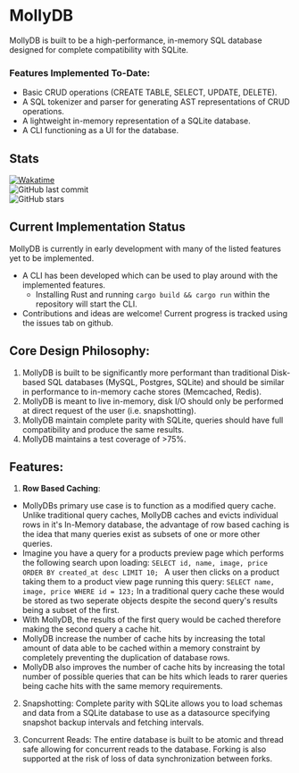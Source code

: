 # MollyDB
MollyDB is built to be a high-performance, in-memory SQL database designed for complete compatibility with SQLite.

### Features Implemented To-Date:
- Basic CRUD operations (CREATE TABLE, SELECT, UPDATE, DELETE).
- A SQL tokenizer and parser for generating AST representations of CRUD operations.
- A lightweight in-memory representation of a SQLite database. 
- A CLI functioning as a UI for the database.

## Stats  

[![Wakatime](https://wakatime.com/badge/user/9641004b-568b-4c27-99c5-a34ace36b886/project/2668a03d-d729-4e59-8fc8-bafe3d194ee1.svg)](https://wakatime.com/badge/user/9641004b-568b-4c27-99c5-a34ace36b886/project/2668a03d-d729-4e59-8fc8-bafe3d194ee1)     
![GitHub last commit](https://img.shields.io/github/last-commit/FletcherDares/mollydb)      
![GitHub stars](https://img.shields.io/github/stars/FletcherDares/mollydb?style=social)

## Current Implementation Status
MollyDB is currently in early development with many of the listed features yet to be implemented.
- A CLI has been developed which can be used to play around with the implemented features.
    - Installing Rust and running `cargo build && cargo run` within the repository will start the CLI.
- Contributions and ideas are welcome! Current progress is tracked using the issues tab on github.

## Core Design Philosophy:
1. MollyDB is built to be significantly more performant than traditional Disk-based SQL databases (MySQL, Postgres, SQLite) and should be similar in performance to in-memory cache stores (Memcached, Redis).
2. MollyDB is meant to live in-memory, disk I/O should only be performed at direct request of the user (i.e. snapshotting).
3. MollyDB maintain complete parity with SQLite, queries should have full compatibility and produce the same results.
4. MollyDB maintains a test coverage of >75%.

## Features:
1. **Row Based Caching**:
- MollyDBs primary use case is to function as a modified query cache. Unlike traditional query caches, MollyDB caches and evicts individual rows in it's In-Memory database, the advantage of row based caching is the idea that many queries exist as subsets of one or more other queries.
- Imagine you have a query for a products preview page which performs the following search upon loading: 
    `SELECT id, name, image, price ORDER BY created_at desc LIMIT 10; `
A user then clicks on a product taking them to a product view page running this query:
    `SELECT name, image, price WHERE id = 123;`
In a traditional query cache these would be stored as two seperate objects despite the second query's results being a subset of the first.
- With MollyDB, the results of the first query would be cached therefore making the second query a cache hit.
- MollyDB increase the number of cache hits by increasing the total amount of data able to be cached within a memory constraint by completely preventing the duplication of database rows.
- MollyDB also improves the number of cache hits by increasing the total number of possible queries that can be hits which leads to rarer queries being cache hits with the same memory requirements.

2. Snapshotting: Complete parity with SQLite allows you to load schemas and data from a SQLite database to use as a datasource specifying snapshot backup intervals and fetching intervals. 

3. Concurrent Reads: The entire database is built to be atomic and thread safe allowing for concurrent reads to the database. Forking is also supported at the risk of loss of data synchronization between forks.